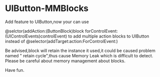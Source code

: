 # UIButton-MMBlocks

Add feature to UIButton,now your can use

@selctor(addAction:(ButtonBlock)block forControlEvent:(UIControlEvents)controlEvent)
to add multiple action blocks to UIButton instead of 
@selector(addTarget:action:ForControlEvent:)

Be advised,block will retain the instance it used,it could be caused problem named " retain cycle",thus cause Memory Leak which is difficult to detect. Please be careful about memory management about blocks.

Have fun.
